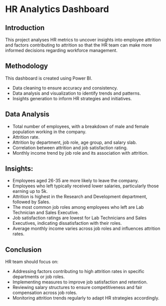 # HR Analytics Dashboard

## Introduction
This project analyses HR metrics to uncover insights into employee attrition and factors contributing to attrition so that the HR team can make more informed decisions regarding workforce management.

## Methodology
This dashboard is created using Power BI.
- Data cleaning to ensure accuracy and consistency.
- Data analysis and visualization to identify trends and patterns.
- Insights generation to inform HR strategies and initiatives.

## Data Analysis
- Total number of employees, with a breakdown of male and female population working in the company.
- Attrition rate.
- Attrition by department, job role, age group, and salary slab.
- Correlation between attrition and job satisfaction rating.
- Monthly income trend by job role and its association with attrition.
 
## Insights:
- Employees aged 26-35 are more likely to leave the company.
- Employees who left typically received lower salaries, particularly those earning up to 5k.
- Attrition is highest in the Research and Development department, followed by Sales.
- The most common job roles among employees who left are Lab Technician and Sales Executive.
- Job satisfaction ratings are lowest for Lab Technicians and Sales Executives, indicating dissatisfaction with their roles.
- Average monthly income varies across job roles and influences attrition rates.

## Conclusion
HR team should focus on:
- Addressing factors contributing to high attrition rates in specific departments or job roles.
- Implementing measures to improve job satisfaction and retention.
- Reviewing salary structures to ensure competitiveness and fair compensation across job roles.
- Monitoring attrition trends regularly to adapt HR strategies accordingly.
